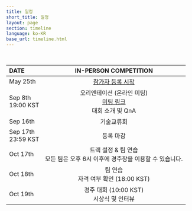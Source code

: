 ```yaml
---
title: 일정
short_title: 일정
layout: page
section: timeline
language: ko-KR
base_url: timeline.html
---
```


<br>

| DATE | IN-PERSON COMPETITION |
|:---|:---:|
| May 25th | [참가자 등록 시작](https://docs.google.com/forms/d/1ycNog7lz3oYiwzHIJfmzt0CW0E1GGCBMy1FUQ7ij1AI/viewform?edit_requested=true) |
| Sep 8th <br> 19:00 KST | 오리엔테이션 (온라인 미팅) <br>[미팅 링크](https://unist-kr.zoom.us/j/87812180691) <br> 대회 소개 및 QnA |
| Sep 16th | 기술교류회 |
| Sep 17th <br> 23:59 KST | 등록 마감 |
| Oct 17th | 트랙 설정 & 팀 연습 <br> 모든 팀은 오후 6시 이후에 경주장을 이용할 수 있습니다. |
| Oct 18th | 팀 연습 <br> 자격 여부 확인 (18:00 KST) |
| Oct 19th | 경주 대회 (10:00 KST) <br> 시상식 및 인터뷰 |




<!--  | DATE | IN-PERSON COMPETITION |
|:---|:---|
| May 25th | 참가자 등록 시작 |
| Sep 15th - 23:59 KST | 참가자 등록 마감 |
| Aug 21th - 7pm KST |온라인 미팅, 팀 소개, 경주 개요, 트랙 개요 |
| Oct 17th | F1/10 챌린지에 대한 소개, 자율주행 자동차 기술 강연 |
| Oct 18th | 경주 (타임 트라이얼) |
| Oct 19th | 경주 (일대일 경주) , 시상식 및 인터뷰 -->

<!-- | DATE | IN-PERSON COMPETITION |
|:---|:---|
| Apr 30th | 참가자 등록 시작 |
| ~~Nov 11th - 23:59 KST~~ <br> Nov 30th - 23:59 KST<br> (연장) | 참가자 등록 마감 **(11월 말일 까지 연장되었습니다.)** |
| Nov 17th - 7pm KST |온라인 미팅, 팀 소개, 경주 개요, 트랙 개요 <br> [**[Orientation Slides]**](../static_data/KSTME2022_Orientation.pdf) |
| Dec 12th | F1/10 챌린지에 대한 소개, 자율주행 자동차 기술 강연 |
| Dec 13th | 경주 (타임 트라이얼, 일대일 경주) , 시상식 및 인터뷰 | -->
